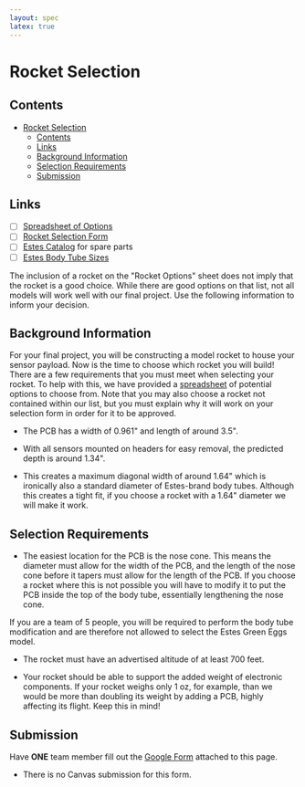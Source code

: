 ```yaml
---
layout: spec
latex: true
---
```


# Rocket Selection

## Contents

- [Rocket Selection](#rocket-selection)
  - [Contents](#contents)
  - [Links](#links)
  - [Background Information](#background-information)
  - [Selection Requirements](#selection-requirements)
  - [Submission](#submission)

## Links

- [ ] [Spreadsheet of Options](https://docs.google.com/spreadsheets/d/1A-GMChHX-hpjuka7aTT0UVTqab8TR_f_tv-glBqusAI/edit?usp=sharing)
- [ ] [Rocket Selection Form](https://forms.gle/uACSzM4HCsTstMoM7)
- [ ] [Estes Catalog](https://cdn.shopify.com/s/files/1/0686/0220/0369/files/2023_Estes_Rockets_Catalog_Final.pdf?v=1695155410) for spare parts
- [ ] [Estes Body Tube Sizes](http://www.ninfinger.org/rockets/body_tubes.html)

<div class="primer-spec-callout danger" markdown="1">
The inclusion of a rocket on the "Rocket Options" sheet does not imply that the rocket is a good choice. While there are good options on that list, not all models will work well with our final project. Use the following information to inform your decision.
</div>

## Background Information

For your final project, you will be constructing a model rocket to house your sensor payload. Now is the time to choose which rocket you will build! There are a few requirements that you must meet when selecting your rocket. To help with this, we have provided a [spreadsheet](https://docs.google.com/spreadsheets/d/1A-GMChHX-hpjuka7aTT0UVTqab8TR_f_tv-glBqusAI/edit?usp=sharing) of potential options to choose from. Note that you may also choose a rocket not contained within our list, but you must explain why it will work on your selection form in order for it to be approved.

- The PCB has a width of 0.961" and length of around 3.5".

- With all sensors mounted on headers for easy removal, the predicted depth is around 1.34".

- This creates a maximum diagonal width of around 1.64" which is ironically also a standard diameter of Estes-brand body tubes. Although this creates a tight fit, if you choose a rocket with a 1.64" diameter we will make it work.

## Selection Requirements

- The easiest location for the PCB is the nose cone. This means the diameter must allow for the width of the PCB, and the length of the nose cone before it tapers must allow for the length of the PCB. If you choose a rocket where this is not possible you will have to modify it to put the PCB inside the top of the body tube, essentially lengthening the nose cone.

<div class="primer-spec-callout danger" markdown="1">
If you are a team of 5 people, you will be required to perform the body tube modification and are therefore not allowed to select the Estes Green Eggs model.
</div>

- The rocket must have an advertised altitude of at least 700 feet.

- Your rocket should be able to support the added weight of electronic components. If your rocket weighs only 1 oz, for example, than we would be more than doubling its weight by adding a PCB, highly affecting its flight. Keep this in mind!

## Submission

Have **ONE** team member fill out the [Google Form](https://forms.gle/uACSzM4HCsTstMoM7) attached to this page.

- There is no Canvas submission for this form.